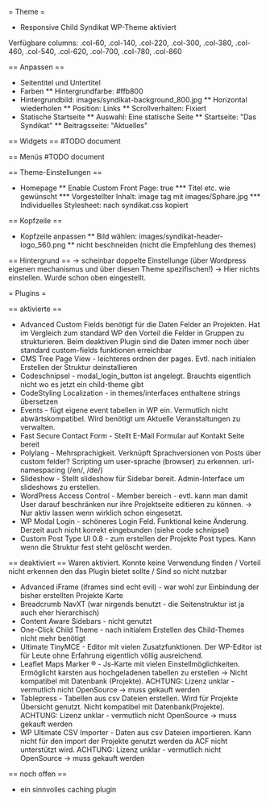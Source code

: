 = Theme =
* Responsive Child Syndikat WP-Theme aktiviert

Verfügbare columns:
.col-60, 
.col-140, 
.col-220, 
.col-300, 
.col-380, 
.col-460, 
.col-540, 
.col-620, 
.col-700, 
.col-780, 
.col-860

== Anpassen ==
* Seitentitel und Untertitel
* Farben
** Hintergrundfarbe: #ffb800
* Hintergrundbild: images/syndikat-background_800.jpg
** Horizontal wiederholen
** Position: Links
** Scrollverhalten: Fixiert
* Statische Startseite
** Auswahl: Eine statische Seite
** Startseite: "Das Syndikat"
** Beitragsseite: "Aktuelles"

== Widgets == 
#TODO document

== Menüs
#TODO document

== Theme-Einstellungen ==
* Homepage
** Enable Custom Front Page: true
*** Titel etc. wie gewünscht
*** Vorgestellter Inhalt: image tag mit images/Sphare.jpg
*** Individuelles Stylesheet: nach syndikat.css kopiert

== Kopfzeile ==
* Kopfzeile anpassen
** Bild wählen: images/syndikat-header-logo_560.png
** nicht beschneiden (nicht die Empfehlung des themes)

== Hintergrund ==
-> scheinbar doppelte Einstellunge (über Wordpress eigenen mechanismus und über diesen Theme spezifischen!)
-> Hier nichts einstellen. Wurde schon oben eingestellt.


= Plugins =

== aktivierte ==
* Advanced Custom Fields
  benötigt für die Daten Felder an Projekten. Hat im Vergleich zum standard WP den Vorteil die Felder
  in Gruppen zu strukturieren. Beim deaktiven Plugin sind die Daten immer noch über standard custom-fields
  funktionen erreichbar
* CMS Tree Page View - leichteres ordnen der pages. Evtl. nach initialen Erstellen der Struktur deinstallieren
* Codeschnipsel - modal_login_button ist angelegt. Brauchts eigentlich nicht wo es jetzt ein child-theme gibt
* CodeStyling Localization - in themes/interfaces enthaltene strings übersetzen
* Events - fügt eigene event tabellen in WP ein. Vermutlich nicht abwärtskompatibel. Wird benötigt um
  Aktuelle Veranstaltungen zu verwalten.
* Fast Secure Contact Form - Stellt E-Mail Formular auf Kontakt Seite bereit
* Polylang - Mehrsprachigkeit. Verknüpft Sprachversionen von Posts über custom felder? Scripting um
  user-sprache (browser) zu erkennen. url-namespacing (/en/, /de/)
* Slideshow - Stellt slideshow für Sidebar bereit. Admin-Interface um slideshows zu erstellen.
* WordPress Access Control - Member bereich - evtl. kann man damit User darauf beschränken nur ihre
  Projektseite editieren zu können. -> Nur aktiv lassen wenn wirklich schon eingesetzt.
* WP Modal Login - schöneres Login Feld. Funktional keine Änderung. Derzeit auch nicht korrekt eingebunden (siehe code schnipsel) 
* Custom Post Type UI 0.8 - zum erstellen der Projekte Post types. Kann wenn die Struktur fest steht gelöscht werden.
 
== deaktiviert ==
Waren aktiviert. Konnte keine Verwendung finden / Vorteil nicht erkennen den das Plugin bietet sollte / Sind so nicht nutzbar

* Advanced iFrame (iframes sind echt evil) - war wohl zur Einbindung der bisher erstellten Projekte Karte
* Breadcrumb NavXT (war nirgends benutzt - die Seitenstruktur ist ja auch eher hierarchisch)
* Content Aware Sidebars - nicht genutzt
* One-Click Child Theme - nach initialem Erstellen des Child-Themes nicht mehr benötigt
* Ultimate TinyMCE - Editor mit vielen Zusatzfunktionen. Der WP-Editor ist für Leute ohne Erfahrung
  eigentlich völlig ausreichend.
* Leaflet Maps Marker ® - Js-Karte mit vielen Einstellmöglichkeiten. Ermöglicht karsten aus hochgeladenen
  tabellen zu erstellen -> Nicht kompatibel mit Datenbank (Projekte).
  ACHTUNG: Lizenz unklar - vermutlich nicht OpenSource -> muss gekauft werden
* Tablepress - Tabellen aus csv Dateien erstellen. Wird für Projekte Übersicht genutzt. Nicht kompatibel mit
  Datenbank(Projekte).
  ACHTUNG: Lizenz unklar - vermutlich nicht OpenSource -> muss gekauft werden
* WP Ultimate CSV Importer - Daten aus csv Dateien importieren.
  Kann nicht für den import der Projekte genutzt werden da ACF nicht unterstützt wird.
  ACHTUNG: Lizenz unklar - vermutlich nicht OpenSource -> muss gekauft werden
  
== noch offen ==
* ein sinnvolles caching plugin






